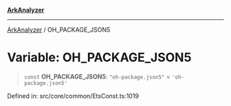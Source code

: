 [**ArkAnalyzer**](../README.md)

***

[ArkAnalyzer](../globals.md) / OH\_PACKAGE\_JSON5

# Variable: OH\_PACKAGE\_JSON5

> `const` **OH\_PACKAGE\_JSON5**: `"oh-package.json5"` = `'oh-package.json5'`

Defined in: src/core/common/EtsConst.ts:1019
